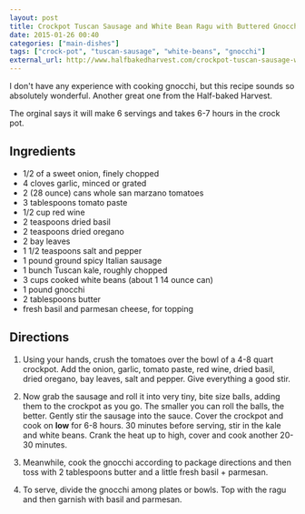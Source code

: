 ```yaml
---
layout: post
title: Crockpot Tuscan Sausage and White Bean Ragu with Buttered Gnocchi
date: 2015-01-26 00:40
categories: ["main-dishes"]
tags: ["crock-pot", "tuscan-sausage", "white-beans", "gnocchi"]
external_url: http://www.halfbakedharvest.com/crockpot-tuscan-sausage-white-bean-ragu-buttered-gnocchi/
---
```


I don't have any experience with cooking gnocchi, but this recipe
sounds so absolutely wonderful. Another great one from the Half-baked
Harvest.

The orginal says it will make 6 servings and takes 6-7 hours in the
crock pot.

## Ingredients

* 1/2 of a sweet onion, finely chopped
* 4 cloves garlic, minced or grated
* 2 (28 ounce) cans whole san marzano tomatoes
* 3 tablespoons tomato paste
* 1/2 cup red wine
* 2 teaspoons dried basil
* 2 teaspoons dried oregano
* 2 bay leaves
* 1 1/2 teaspoons salt and pepper
* 1 pound ground spicy Italian sausage
* 1 bunch Tuscan kale, roughly chopped
* 3 cups cooked white beans (about 1 14 ounce can)
* 1 pound gnocchi
* 2 tablespoons butter
* fresh basil and parmesan cheese, for topping

## Directions

1. Using your hands, crush the tomatoes over the bowl of a 4-8 quart
crockpot. Add the onion, garlic, tomato paste, red wine, dried basil,
dried oregano, bay leaves, salt and pepper. Give everything a good
stir.

2. Now grab the sausage and roll it into very tiny, bite size balls,
adding them to the crockpot as you go. The smaller you can roll the
balls, the better. Gently stir the sausage into the sauce. Cover the
crockpot and cook on **low** for 6-8 hours. 30 minutes before serving,
stir in the kale and white beans. Crank the heat up to high, cover and
cook another 20-30 minutes.

3. Meanwhile, cook the gnocchi according to package directions and then
toss with 2 tablespoons butter and a little fresh basil + parmesan.

4. To serve, divide the gnocchi among plates or bowls. Top with the ragu
and then garnish with basil and parmesan.
